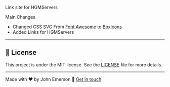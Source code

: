 Link site for HGMServers

Main Changes 
- Changed CSS SVG From [Font Awesome](https://github.com/FortAwesome/Font-Awesome) to [BoxIcons](https://github.com/atisawd/boxicons)
- Added Links for HGMServers


---

## 📝 License

This project is under the MIT license. See the [LICENSE](LICENSE.md) file for more details.

---

Made with ❤️ by John Emerson :wave: [Get in touch](https://johnggli.github.io/linktree)
